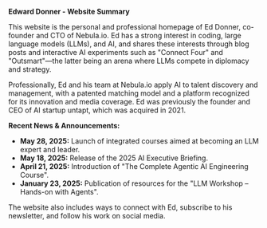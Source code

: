 **Edward Donner - Website Summary**

This website is the personal and professional homepage of Ed Donner, co-founder and CTO of Nebula.io. Ed has a strong interest in coding, large language models (LLMs), and AI, and shares these interests through blog posts and interactive AI experiments such as "Connect Four" and "Outsmart"—the latter being an arena where LLMs compete in diplomacy and strategy.

Professionally, Ed and his team at Nebula.io apply AI to talent discovery and management, with a patented matching model and a platform recognized for its innovation and media coverage. Ed was previously the founder and CEO of AI startup untapt, which was acquired in 2021.

**Recent News & Announcements:**
- **May 28, 2025:** Launch of integrated courses aimed at becoming an LLM expert and leader.
- **May 18, 2025:** Release of the 2025 AI Executive Briefing.
- **April 21, 2025:** Introduction of "The Complete Agentic AI Engineering Course".
- **January 23, 2025:** Publication of resources for the "LLM Workshop – Hands-on with Agents".

The website also includes ways to connect with Ed, subscribe to his newsletter, and follow his work on social media.